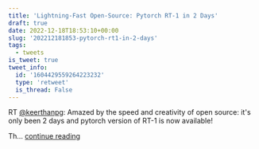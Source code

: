 ```yaml
---
title: 'Lightning-Fast Open-Source: Pytorch RT-1 in 2 Days'
draft: true
date: 2022-12-18T18:53:10+00:00
slug: '202212181853-pytorch-rt1-in-2-days'
tags:
  - tweets
is_tweet: true
tweet_info:
  id: '1604429559264223232'
  type: 'retweet'
  is_thread: False
---
```




RT [@keerthanpg](https://x.com/keerthanpg): Amazed by the speed and creativity of open source: it's only been 2 days and pytorch version of RT-1 is now available! 

Th… [continue reading](https://x.com/sytelus/status/1604429559264223232)
